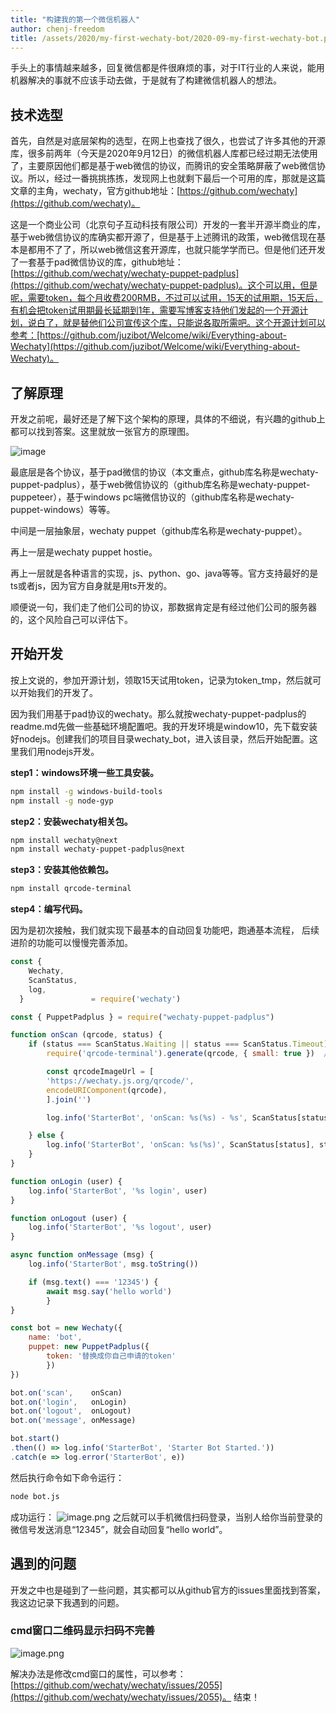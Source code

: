 ```yaml
---
title: "构建我的第一个微信机器人"
author: chenj-freedom
title: /assets/2020/my-first-wechaty-bot/2020-09-my-first-wechaty-bot.png
---
```


手头上的事情越来越多，回复微信都是件很麻烦的事，对于IT行业的人来说，能用机器解决的事就不应该手动去做，于是就有了构建微信机器人的想法。

## 技术选型

首先，自然是对底层架构的选型，在网上也查找了很久，也尝试了许多其他的开源库，很多前两年（今天是2020年9月12日）的微信机器人库都已经过期无法使用了，主要原因他们都是基于web微信的协议，而腾讯的安全策略屏蔽了web微信协议。所以，经过一番挑挑拣拣，发现网上也就剩下最后一个可用的库，那就是这篇文章的主角，wechaty，官方github地址：[https://github.com/wechaty](https://github.com/wechaty)。

这是一个商业公司（北京句子互动科技有限公司）开发的一套半开源半商业的库，基于web微信协议的库确实都开源了，但是基于上述腾讯的政策，web微信现在基本是都用不了了，所以web微信这套开源库，也就只能学学而已。但是他们还开发了一套基于pad微信协议的库，github地址：[https://github.com/wechaty/wechaty-puppet-padplus](https://github.com/wechaty/wechaty-puppet-padplus)。这个可以用，但是呢，需要token，每个月收费200RMB，不过可以试用，15天的试用期，15天后，有机会把token试用期最长延期到1年，需要写博客支持他们发起的一个开源计划，说白了，就是替他们公司宣传这个库，只能说各取所需吧。这个开源计划可以参考：[https://github.com/juzibot/Welcome/wiki/Everything-about-Wechaty](https://github.com/juzibot/Welcome/wiki/Everything-about-Wechaty)。

## 了解原理

开发之前呢，最好还是了解下这个架构的原理，具体的不细说，有兴趣的github上都可以找到答案。这里就放一张官方的原理图。

![image](/assets/2020/my-first-wechaty-bot/1.png)

最底层是各个协议，基于pad微信的协议（本文重点，github库名称是wechaty-puppet-padplus），基于web微信协议的（github库名称是wechaty-puppet-puppeteer），基于windows pc端微信协议的（github库名称是wechaty-puppet-windows）等等。

中间是一层抽象层，wechaty puppet（github库名称是wechaty-puppet）。

再上一层是wechaty puppet hostie。

再上一层就是各种语言的实现，js、python、go、java等等。官方支持最好的是ts或者js，因为官方自身就是用ts开发的。

顺便说一句，我们走了他们公司的协议，那数据肯定是有经过他们公司的服务器的，这个风险自己可以评估下。

## 开始开发

按上文说的，参加开源计划，领取15天试用token，记录为token_tmp，然后就可以开始我们的开发了。

因为我们用基于pad协议的wechaty。那么就按wechaty-puppet-padplus的readme.md先做一些基础环境配置吧。我的开发环境是window10，先下载安装好nodejs。创建我们的项目目录wechaty_bot，进入该目录，然后开始配置。这里我们用nodejs开发。

**step1：windows环境一些工具安装。**

```bash
npm install -g windows-build-tools
npm install -g node-gyp
```

**step2：安装wechaty相关包。**

```bash
npm install wechaty@next
npm install wechaty-puppet-padplus@next
```

**step3：安装其他依赖包。**

```bash
npm install qrcode-terminal
```

**step4：编写代码。**

因为是初次接触，我们就实现下最基本的自动回复功能吧，跑通基本流程， 后续进阶的功能可以慢慢完善添加。

```javascript
const {
    Wechaty,
    ScanStatus,
    log,
  }               = require('wechaty')

const { PuppetPadplus } = require("wechaty-puppet-padplus")

function onScan (qrcode, status) {
    if (status === ScanStatus.Waiting || status === ScanStatus.Timeout) {
        require('qrcode-terminal').generate(qrcode, { small: true })  // show qrcode on console

        const qrcodeImageUrl = [
        'https://wechaty.js.org/qrcode/',
        encodeURIComponent(qrcode),
        ].join('')

        log.info('StarterBot', 'onScan: %s(%s) - %s', ScanStatus[status], status, qrcodeImageUrl)

    } else {
        log.info('StarterBot', 'onScan: %s(%s)', ScanStatus[status], status)
    }
}

function onLogin (user) {
    log.info('StarterBot', '%s login', user)
}

function onLogout (user) {
    log.info('StarterBot', '%s logout', user)
}

async function onMessage (msg) {
    log.info('StarterBot', msg.toString())

    if (msg.text() === '12345') {
        await msg.say('hello world')
        }
}

const bot = new Wechaty({
    name: 'bot',
    puppet: new PuppetPadplus({
        token: '替换成你自己申请的token'
        })
})

bot.on('scan',    onScan)
bot.on('login',   onLogin)
bot.on('logout',  onLogout)
bot.on('message', onMessage)

bot.start()
.then(() => log.info('StarterBot', 'Starter Bot Started.'))
.catch(e => log.error('StarterBot', e))
```

然后执行命令如下命令运行：

```bash
node bot.js
```

成功运行：
![image.png](/assets/2020/my-first-wechaty-bot/2.png)
之后就可以手机微信扫码登录，当别人给你当前登录的微信号发送消息“12345”，就会自动回复“hello world”。

## 遇到的问题

开发之中也是碰到了一些问题，其实都可以从github官方的issues里面找到答案，我这边记录下我遇到的问题。

### cmd窗口二维码显示扫码不完善

![image.png](/assets/2020/my-first-wechaty-bot/3.png)

解决办法是修改cmd窗口的属性，可以参考：[https://github.com/wechaty/wechaty/issues/2055](https://github.com/wechaty/wechaty/issues/2055)。
结束！

